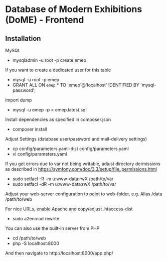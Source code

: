 Database of Modern Exhibitions (DoME) - Frontend
============================================================

Installation
------------
MySQL

- mysqladmin -u root -p create emep

If you want to create a dedicated user for this table
- mysql -u root -p emep
- GRANT ALL ON `emep`.* TO 'emep'@'localhost' IDENTIFIED BY 'mysql-password';

Import dump
- mysql -u emep -p < emep.latest.sql

Install dependencies as specified in composer.json
- composer install

Adjust Settings (database user/password and mail-delivery settings)
- cp config/parameters.yaml-dist config/parameters.yaml
- vi config/parameters.yaml


If you get errors due to var not being writable, adjust directory dermissions as
described in https://symfony.com/doc/3.3/setup/file_permissions.html
- sudo setfacl -R -m u:www-data:rwX /path/to/var
- sudo setfacl -dR -m u:www-data:rwX /path/to/var

Adjust your web-server configuration to point to web-folder, e.g.
    Alias /data /path/to/web

For nice URLs, enable Apache and copy/adjust .htaccess-dist
- sudo a2enmod rewrite

You can also use the built-in server from PHP
- cd /path/to/web
- php -S localhost:8000

And then navigate to http://localhost:8000/app.php/